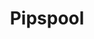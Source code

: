 ---
layout: projects-list

title: Pipspool
meta: Pipspool.
logo: pipspool.png
order: 2

category: comics

lang: en
ref: pipspool
---